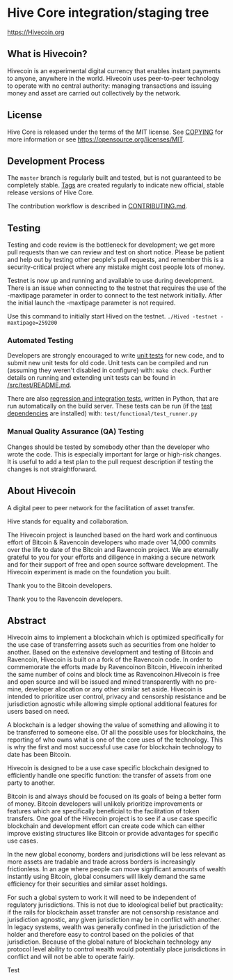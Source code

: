 Hive Core integration/staging tree
==================================

https://Hivecoin.org

What is Hivecoin?
-----------------

Hivecoin is an experimental digital currency that enables instant payments to
anyone, anywhere in the world. Hivecoin uses peer-to-peer technology to operate
with no central authority: managing transactions and issuing money and asset are carried
out collectively by the network.

License
-------

Hive Core is released under the terms of the MIT license. See [COPYING](COPYING) for more
information or see https://opensource.org/licenses/MIT.

Development Process
-------------------

The `master` branch is regularly built and tested, but is not guaranteed to be
completely stable. [Tags](https://github.com/HiveProject2021/Hivecoin/tags) are created
regularly to indicate new official, stable release versions of Hive Core.

The contribution workflow is described in [CONTRIBUTING.md](CONTRIBUTING.md).

Testing
-------

Testing and code review is the bottleneck for development; we get more pull
requests than we can review and test on short notice. Please be patient and help out by testing
other people's pull requests, and remember this is a security-critical project where any mistake might cost people
lots of money.

Testnet is now up and running and available to use during development. There is an issue when connecting to the testnet that requires the use of the -maxtipage parameter in order to connect to the test network initially. After the initial launch the -maxtipage parameter is not required.

Use this command to initially start Hived on the testnet. <code>./Hived -testnet -maxtipage=259200</code>

### Automated Testing

Developers are strongly encouraged to write [unit tests](src/test/README.md) for new code, and to
submit new unit tests for old code. Unit tests can be compiled and run
(assuming they weren't disabled in configure) with: `make check`. Further details on running
and extending unit tests can be found in [/src/test/README.md](/src/test/README.md).

There are also [regression and integration tests](/test), written
in Python, that are run automatically on the build server.
These tests can be run (if the [test dependencies](/test) are installed) with: `test/functional/test_runner.py`

### Manual Quality Assurance (QA) Testing

Changes should be tested by somebody other than the developer who wrote the
code. This is especially important for large or high-risk changes. It is useful
to add a test plan to the pull request description if testing the changes is
not straightforward.

About Hivecoin
--------------

A digital peer to peer network for the facilitation of asset transfer.

Hive stands for equality and collaboration.

The Hivecoin project is launched based on the hard work and continuous effort of Bitcoin & Ravencoin developers who made over 14,000 commits over the life to date of the Bitcoin and Ravencoin project. We are eternally grateful to you for your efforts and diligence in making a secure network and for their support of free and open source software development.  The Hivecoin experiment is made on the foundation you built.

Thank you to the Bitcoin developers.

Thank you to the Ravencoin developers.

Abstract
--------

Hivecoin aims to implement a blockchain which is optimized specifically for the use case of transferring assets such as securities from one holder to another. Based on the extensive development and testing of Bitcoin and Ravencoin, Hivecoin is built on a fork of the Ravencoin code. In order to commemorate the efforts made by Ravencoinon Bitcoin, Hivecoin inherited the same number of coins and block time as Ravencoinon.Hivecoin is free and open source and will be issued and mined transparently with no pre-mine, developer allocation or any other similar set aside. Hivecoin is intended to prioritize user control, privacy and censorship resistance and be jurisdiction agnostic while allowing simple optional additional features for users based on need.

A blockchain is a ledger showing the value of something and allowing it to be transferred to someone else. Of all the possible uses for blockchains, the reporting of who owns what is one of the core uses of the technology.  This is why the first and most successful use case for blockchain technology to date has been Bitcoin.

Hivecoin is designed to be a use case specific blockchain designed to efficiently handle one specific function: the transfer of assets from one party to another.

Bitcoin is and always should be focused on its goals of being a better form of money. Bitcoin developers will unlikely prioritize improvements or features which are specifically beneficial to the facilitation of token transfers.  One goal of the Hivecoin project is to see if a use case specific blockchain and development effort can create code which can either improve existing structures like Bitcoin or provide advantages for specific use cases.

In the new global economy, borders and jurisdictions will be less relevant as more assets are tradable and trade across borders is increasingly frictionless. In an age where people can move significant amounts of wealth instantly using Bitcoin, global consumers will likely demand the same efficiency for their securities and similar asset holdings.

For such a global system to work it will need to be independent of regulatory jurisdictions.  This is not due to ideological belief but practicality: if the rails for blockchain asset transfer are not censorship resistance and jurisdiction agnostic, any given jurisdiction may be in conflict with another.  In legacy systems, wealth was generally confined in the jurisdiction of the holder and therefore easy to control based on the policies of that jurisdiction. Because of the global nature of blockchain technology any protocol level ability to control wealth would potentially place jurisdictions in conflict and will not be able to operate fairly.


Test
